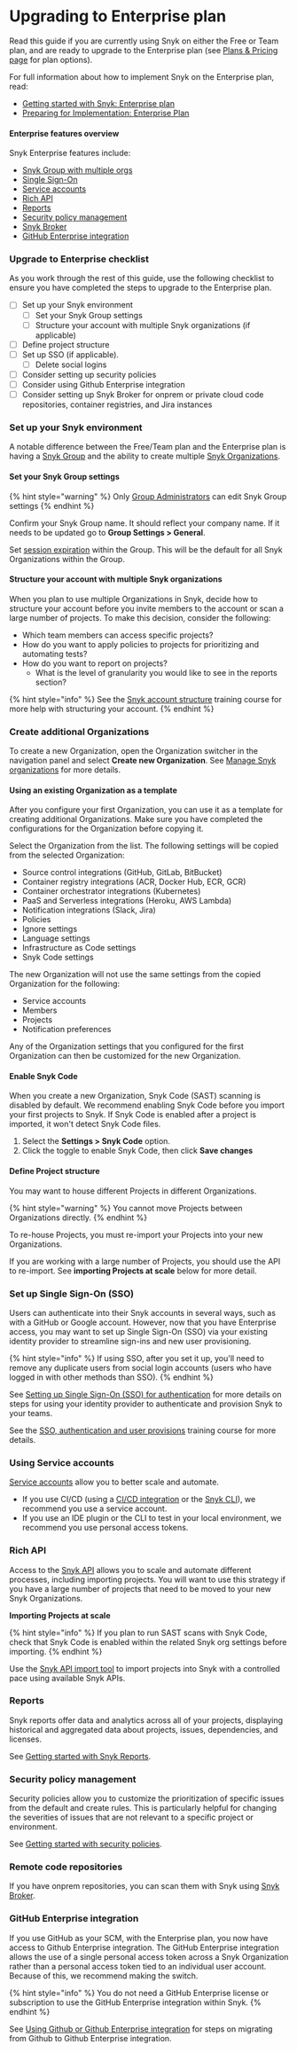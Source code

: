 # Upgrading to Enterprise plan

Read this guide if you are currently using Snyk on either the Free or Team plan, and are ready to upgrade to the Enterprise plan (see [Plans & Pricing page](https://snyk.io/plans/?utm\_medium=Paid-Search\&utm\_source=google\&utm\_campaign=GS\_SN:\_Brand\&utm\_content=BR\_Pricing\&utm\_term=synk%20price\&gclid=Cj0KCQiA\_bieBhDSARIsADU4zLf8Dvv9pa39ofNqQLTd35KUjmfOTABUAGFImlAYnn2P\_f\_HcJtD4ksaAvsgEALw\_wcB) for plan options).

For full information about how to implement Snyk on the Enterprise plan, read:

* [Getting started with Snyk: Enterprise plan](getting-started-with-snyk-enterprise-plan.md)
* [Preparing for Implementation: Enterprise Plan](preparing-for-implementation-enterprise-plan.md)

#### Enterprise features overview

Snyk Enterprise features include:

* [Snyk Group with multiple orgs](../user-and-group-management/managing-groups-and-organizations/whats-a-snyk-group.md)
* [Single Sign-On](../user-and-group-management/setting-up-sso-for-authentication/)
* [Service accounts](../snyk-admin/service-accounts.md)
* [Rich API](../snyk-api-info/)
* [Reports](../manage-issues/snyk-reports/)
* [Security policy management](../manage-issues/security-policies/)
* [Snyk Broker](../user-and-group-management/snyk-broker/)
* [GitHub Enterprise integration](../integrations/git-repository-scm-integrations/github-enterprise-integration.md)

### Upgrade to Enterprise checklist

As you work through the rest of this guide, use the following checklist to ensure you have completed the steps to upgrade to the Enterprise plan.

* [ ] Set up your Snyk environment
  * [ ] Set your Snyk Group settings&#x20;
  * [ ] Structure your account with multiple Snyk organizations (if applicable)&#x20;
* [ ] Define project structure
* [ ] Set up SSO (if applicable).
  * [ ] Delete social logins
* [ ] Consider setting up security policies&#x20;
* [ ] Consider using Github Enterprise integration&#x20;
* [ ] Consider setting up Snyk Broker for onprem or private cloud code repositories, container registries, and Jira instances

### Set up your Snyk environment

A notable difference between the Free/Team plan and the Enterprise plan is having a [Snyk Group](../user-and-group-management/managing-groups-and-organizations/whats-a-snyk-group.md) and the ability to create multiple [Snyk Organizations](../user-and-group-management/managing-groups-and-organizations/whats-a-snyk-organization.md).

#### Set your Snyk Group settings

{% hint style="warning" %}
Only [Group Administrators](../user-and-group-management/managing-users-and-permissions/managing-permissions.md) can edit Snyk Group settings
{% endhint %}

Confirm your Snyk Group name. It should reflect your company name. If it needs to be updated go to **Group Settings > General**.&#x20;

Set [session expiration](../user-and-group-management/managing-users-and-permissions/session-length.md) within the Group. This will be the default for all Snyk Organizations within the Group.&#x20;

#### Structure your account with multiple Snyk organizations

When you plan to use multiple Organizations in Snyk, decide how to structure your account before you invite members to the account or scan a large number of projects. To make this decision, consider the following:

* Which team members can access specific projects?
* How do you want to apply policies to projects for prioritizing and automating tests?
* How do you want to report on projects?
  * What is the level of granularity you would like to see in the reports section?

{% hint style="info" %}
See the [Snyk account structure](https://training.snyk.io/courses/snyk-account-structure) training course for more help with structuring your account.
{% endhint %}

### Create additional Organizations&#x20;

To create a new Organization, open the Organization switcher in the navigation panel and select **Create new Organization**. See [Manage Snyk organizations](../snyk-admin/managing-groups-and-organizations/manage-snyk-organizations.md) for more details.

#### Using an existing Organization as a template

After you configure your first Organization, you can use it as a template for creating additional Organizations. Make sure you have completed the configurations for the Organization before copying it.&#x20;

Select the Organization from the list. The following settings will be copied from the selected Organization:

* Source control integrations (GitHub, GitLab, BitBucket)
* Container registry integrations (ACR, Docker Hub, ECR, GCR)
* Container orchestrator integrations (Kubernetes)
* PaaS and Serverless integrations (Heroku, AWS Lambda)
* Notification integrations (Slack, Jira)
* Policies
* Ignore settings
* Language settings
* Infrastructure as Code settings
* Snyk Code settings

The new Organization will not use the same settings from the copied Organization for the following:

* Service accounts
* Members
* Projects
* Notification preferences

Any of the Organization settings that you configured for the first Organization can then be customized for the new Organization.

#### Enable Snyk Code

When you create a new Organization, Snyk Code (SAST) scanning is disabled by default. We recommend enabling Snyk Code before you import your first projects to Snyk. If Snyk Code is enabled after a project is imported, it won't detect Snyk Code files.

1. Select the **Settings > Snyk Code** option.
2. Click the toggle to enable Snyk Code, then click **Save changes**

#### Define Project structure&#x20;

You may want to house different Projects in different Organizations.&#x20;

{% hint style="warning" %}
You cannot move Projects between Organizations directly.
{% endhint %}

To re-house Projects, you must re-import your Projects into your new Organizations.&#x20;

If you are working with a large number of Projects, you should use the API to re-import. See **importing Projects at scale** below for more detail.

### Set up Single Sign-On (SSO)

Users can authenticate into their Snyk accounts in several ways, such as with a GitHub or Google account. However, now that you have Enterprise access, you may want to set up Single Sign-On (SSO) via your existing identity provider to streamline sign-ins and new user provisioning.

{% hint style="info" %}
If using SSO, after you set it up, you'll need to remove any duplicate users from social login accounts (users who have logged in with other methods than SSO).
{% endhint %}

See [Setting up Single Sign-On (SSO) for authentication](../user-and-group-management/setting-up-sso-for-authentication/) for more details on steps for using your identity provider to authenticate and provision Snyk to your teams.

See the [SSO, authentication and user provisions](https://training.snyk.io/courses/sso) training course for more details.

### Using Service accounts

[Service accounts](../snyk-admin/service-accounts.md) allow you to better scale and automate.

* If you use CI/CD (using a [CI/CD integration](../integrations/ci-cd-integrations/) or the [Snyk CLI](../snyk-cli/)), we recommend you use a service account.
* If you use an IDE plugin or the CLI to test in your local environment, we recommend you use personal access tokens.&#x20;

### Rich API

Access to the [Snyk API](../snyk-api-info/) allows you to scale and automate different processes, including importing projects. You will want to use this strategy if you have a large number of projects that need to be moved to your new Snyk Organizations.

**Importing Projects at scale**

{% hint style="info" %}
If you plan to run SAST scans with Snyk Code, check that Snyk Code is enabled within the related Snyk org settings before importing.
{% endhint %}

Use the [Snyk API import tool](../snyk-api-info/other-tools/tool-snyk-api-import/) to import projects into Snyk with a controlled pace using available Snyk APIs.

### Reports

Snyk reports offer data and analytics across all of your projects, displaying historical and aggregated data about projects, issues, dependencies, and licenses.&#x20;

See [Getting started with Snyk Reports](../manage-issues/snyk-reports/reporting-beta-2022/getting-started-with-snyk-reports.md).

### Security policy management

Security policies allow you to customize the prioritization of specific issues from the default and create rules. This is particularly helpful for changing the severities of issues that are not relevant to a specific project or environment.

See [Getting started with security policies](../manage-issues/security-policies/getting-started-with-security-policies.md).

### Remote code repositories

If you have onprem repositories, you can scan them with Snyk using [Snyk Broker](../user-and-group-management/snyk-broker/).

### GitHub Enterprise integration

If you use GitHub as your SCM, with the Enterprise plan, you now have access to Github Enterprise integration.  The GitHub Enterprise integration allows the use of a single personal access token across a Snyk Organization rather than a personal access token tied to an individual user account. Because of this, we recommend making the switch.

{% hint style="info" %}
You do not need a GitHub Enterprise license or subscription to use the GitHub Enterprise integration within Snyk.
{% endhint %}

See [Using Github or Github Enterprise integration](../integrations/git-repository-scm-integrations/using-github-or-github-enterprise-integration.md) for steps on migrating from Github to Github Enterprise integration.
